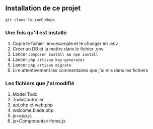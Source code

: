 ## Installation de ce projet

`git clone leLienDuRepo`

### Une fois qu'il est installé

1. Copie le fichier .env.example et le changer en .env
2. Créer un DB et la mettre dans le fichier .env
3. Lancer `composer install && npm install`
4. Lancer `php artisan key:generator`
5. Lancer `php artisan migrate`
6. Lire attentivement les commentaires que j'ai mis dans les fichiers

### Les fichiers que j'ai modifié

1. Model Todo
2. TodoController
3. api.php et web.php
4. welcome.blade.php
5. js>app.js
6. js>Components>Home.js

